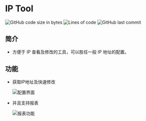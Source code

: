 # IP Tool

![GitHub code size in bytes](https://img.shields.io/github/languages/code-size/kekemao00/ip-tool)
![Lines of code](https://img.shields.io/tokei/lines/github.com/kekemao00/kekemao00.github.io)
![GitHub last commit](https://img.shields.io/github/last-commit/kekemao00/ip-tool)



## 简介

  - 方便于 IP 查看及修改的工具，可以胜任一般 IP 地址的配置。
  
## 功能

  - 获取IP地址及快速修改

    ![配置界面][配置界面]
    
  - 并且支持报表
    
    ![报表功能][报表功能]

[配置界面]:http://kekemao.oss-cn-beijing.aliyuncs.com/Image/IP_Info1.png "主要配置界面"
[报表功能]:http://kekemao.oss-cn-beijing.aliyuncs.com/Image/IP_info.png "报表功能"
